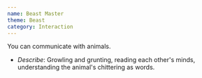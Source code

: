 ```yaml
---
name: Beast Master
theme: Beast
category: Interaction
---
```


You can communicate with animals.

* *Describe*: Growling and grunting, reading each other's minds, understanding the animal's chittering as words.